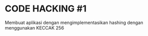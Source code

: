 # CODE HACKING #1

Membuat aplikasi dengan mengimplementasikan hashing dengan menggunakan KECCAK 256
